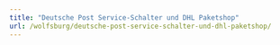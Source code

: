 ```yaml
---
title: "Deutsche Post Service-Schalter und DHL Paketshop"
url: /wolfsburg/deutsche-post-service-schalter-und-dhl-paketshop/
---
```

